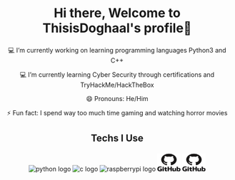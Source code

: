 
###

<h1 align="center">Hi there, Welcome to ThisisDoghaal's profile👋</h1> 

###

<p align="center">💻 I’m currently working on learning programming languages Python3 and C++</p>
<p align="center">💻 I’m currently learning Cyber Security through certifications and TryHackMe/HackTheBox</p>
<p align="center">😄 Pronouns: He/Him</p>
<p align="center">⚡ Fun fact: I spend way too much time gaming and watching horror movies</p>

###

<h2 align="center">Techs I Use</h2>

###

<div align="center">
  <img src="https://cdn.jsdelivr.net/gh/devicons/devicon/icons/python/python-original.svg" height="40" width="52" alt="python logo"  />
  <img src="https://cdn.jsdelivr.net/gh/devicons/devicon/icons/c/c-plain.svg" height="40" width="52" alt="c logo"  />
  <img src="https://cdn.jsdelivr.net/gh/devicons/devicon/icons/raspberrypi/raspberrypi-original.svg" height="40" width="52" alt="raspberrypi logo"  />
  <img src="https://github.com/devicons/devicon/blob/master/icons/github/github-original-wordmark.svg" height="40" width="52" alt="git logo"  />  
  <img src="https://github.com/devicons/devicon/blob/master/icons/github/github-original-wordmark.svg" height="40" width="52" alt="git logo"  />


###
  
</div>
